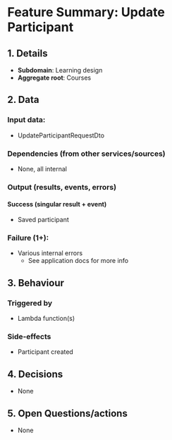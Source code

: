 # Feature Summary: Update Participant

## 1. Details

- **Subdomain**: Learning design
- **Aggregate root**: Courses

## 2. Data

### Input data:

- UpdateParticipantRequestDto

### Dependencies (from other services/sources)

- None, all internal

### Output (results, events, errors)

#### Success (singular result + event)

- Saved participant

### Failure (1+):

- Various internal errors
  - See application docs for more info

## 3. Behaviour

### Triggered by

- Lambda function(s)

### Side-effects

- Participant created

## 4. Decisions

- None

## 5. Open Questions/actions

- None
